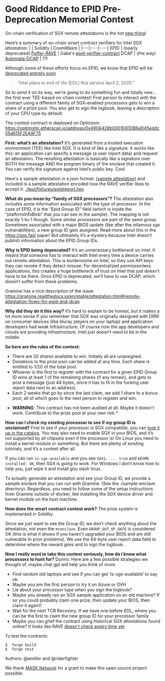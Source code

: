 # Good Riddance to EPID Pre-Deprecation Memorial Contest

On-chain verification of SGX remote attestations is the hot [new thing](https://collective.flashbots.net/t/demystifying-remote-attestation-by-taking-it-on-chain/2629/2)! 

Here’s a summary of on-chain smart contract verifiers for Intel SGX attestation:
|   |	Solidity | CosmWasm |
|---|----|----|
EPID | (nearly deprecated)	[Puffer-RAVE](https://github.com/PufferFinance/rave/)	 |	Gabe's [epid-verifier-contract](https://github.com/Riderfighter/epid-verifier-contract/tree/main/src)
DCAP | (the way)		[Automata-DCAP](https://github.com/automata-network/automata-dcap-v3-attestation)	| (?)

Although some of these efforts focus on EPID, we know that EPID will be [deprecated entirely soon ](https://www.intel.com/content/www/us/en/developer/articles/technical/software-security-guidance/resources/sgx-ias-using-epid-eol-timeline.html)

> “Intel plans to end of life (EOL) this service April 2, 2025.”

So to send it on its way, we're going to do something fun and totally new... the first ever TEE-based on-chain contest! First person to interact with the contract using a different family of SGX-enabled processors gets to win a share of a prize pool. You also get to sign the logbook, leaving a description of your CPU type by default.

The contest contract is deployed on Optimism: https://optimistic.etherscan.io/address/0x490A428b0301D61DB6eD45eddc55d615F2EA9F75

**First: what’s an attestation?** It’s generated from a trusted execution environment (TEE) like Intel SGX. It is kind of like a signature. It works like this: an application can specify a message (a user report data) and request an attestation. The resulting attestation is basically like a signature over BOTH the message AND the program binary of the enclave that created it. You can verify the signature against Intel’s public key. Cool. 

Here's a sample attestation in a json format: [(sample attestation)](https://gist.githubusercontent.com/amiller/411b85cfe0247807827789b06e7e65cd/raw/142d230c1ee95f054d4c5af886074aac0129bc07/sample%2520attestation) and included is a sample attestation encoded how the RAVE verifier likes to accept it: [./test/fixtures/epidreport.hex](https://github.com/amiller/sgx-epid-contest/blob/master/test/fixtures/epidreport.hex)

**What do you mean by “family of SGX processors”?** The attestation also includes some information associated with the type of processor. In the case of EPID, it is the “Epid Group ID” field (which is inside the “platformInfoBlob” that you can see in the sample). The mapping is not exactly 1-to-1 though. Some similar processors are part of the same group. Sometimes associated with a major BIOS update (like after the infamous sgx vulnerabilities), a new group ID gets assigned. Read more about this in the https://sgx.fail/ paper! But ultimately it’s a mystery because Intel doesn’t publish information about the EPID Group IDs.

**Why is EPID being deprecated?** It’s an unnecessary bottleneck on Intel. It means that someone has to interact with Intel every time a device carries out remote attestation. This is burdensome on Intel, so they use API keys they can revoke if they detect misuse. For decentralized permissionless applications, this creates a huge bottleneck of trust on Intel that just doesn’t have to be there. Once EPID is deprecated, we’ll have to use DCAP, which doesn’t suffer from these problems. 

Gramine has a nice description of the issue: https://gramine.readthedocs.io/en/stable/attestation.html#remote-attestation-flows-for-epid-and-dcap

**Why did they do it this way?** It’s hard to explain to be honest, but it makes a lot more sense if you remember that SGX was originally designed with DRM on consumer devices (like bluray players on your laptop) and application developers had weak infrastructure. Of course now the app developers and clouds are providing infrastructure, Intel just doesn’t need to be in the middle. 

**So here are the rules of the contest:**
- There are 20 shares available to win. Initially all are unassigned.
- Donations to the prize pool can be added at any time. Each share is entitled to 1/20 of the total pool.
- Whoever is the first to register with the contract for a given EPID Group ID wins at least 1 of the remaining shares (if any remain), and gets to post a message (just 44 bytes, since it has to fit in the fucking user report data next to an address).
- Each 2 weeks that go by since the last claim, we add 1 share to a bonus pool, all of which goes to the next person to register and win.

* **WARNING**: This contract has not been audited at all. Maybe it doesn't work. Contribute to the prize pool at your own risk.*

**How can I check my existing processor to see if my group ID is unclaimed?**
First to see if your processor is SGX compatible, you can [look it up in the catalog](https://ark.intel.com/content/www/us/en/ark.html#@Processors).
You may also need to enable SGX in your BIOS, and it’s not supported by all chipsets even if the processor is! On Linux you need to install a kernel module or something. But there are plenty of existing tutorials, and it’s a contest after all.

If you can run `is-sgx-available` and you see `SGX1: ... true` and `AESMD installed: OK`, then SGX is going to work. For Windows I don’t know how to help you, just wipe it and install gnu slash linux.

To actually generate an attestation and see your Group ID, we provide a sample enclave that you can run with Gramine. (See the ./sample-enclave directory). Regardless, you need to follow some of the setup instructions from Gramine outside of docker, like installing the SGX device driver and kernel module on the host machine.

**How does the smart contract contest work?**
The prize system is implemented in Solidity.

Since we just want to see the Group ID, we don’t check anything about the attestation, not even the `mrenclave`. Even `GROUP_OUT_OF_DATE` is considered OK (this is what it shows if you haven't upgraded your BIOS and are still vulnerable to prior problems). We use the 64-byte user report data field to determine where the reward goes and to sign the logbook.

**Now I really want to take this contest seriously, how do I know what processors to hunt for?**
Dunno. Here are a few possible strategies we thought of, maybe chat gpt will help you think of more:
- Find random old laptops and see if you can get ‘is-sgx-available’ to say ok.
- Maybe you are the first person to try it on Azure or OVH
- Lie about your processor type when you sign the logbook? 
- Maybe you already ran an SGX sample application on an old machine? If so you could probably claim one prize, then update your BIOS, then claim it again!!
- Wait for the next TCB Recovery. If we have one before EOL, where you can be the first to claim the new group ID for your processor family
- Maybe you can grief the contract using historical SGX attestations found online? It looks like RAVE [doesn't check expiry time yet](https://github.com/PufferFinance/rave/blob/84f3e6f/src/X509Verifier.sol#L149)

To test the contracts:
```shell
$  forge build
$  forge test
```

Authors: @amiller and @riderfighter

We thank [MASK Network](https://mask.io/) for a grant to make this open source project possible.